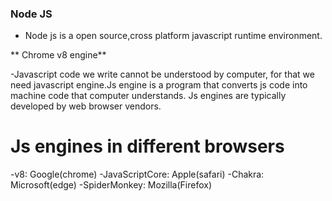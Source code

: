 ### Node JS

- Node js is a open source,cross platform javascript runtime environment.


** Chrome v8 engine** 

-Javascript code we write cannot be understood by computer, for that we need javascript engine.Js engine is a program that converts js code into machine code that 
computer understands. Js engines are typically developed by web browser vendors.

# Js engines in different browsers

-v8: Google(chrome)
-JavaScriptCore: Apple(safari) 
-Chakra: Microsoft(edge)
-SpiderMonkey: Mozilla(Firefox)


